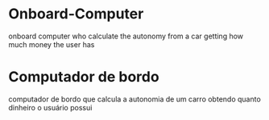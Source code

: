 # Onboard-Computer
onboard computer who calculate the autonomy from a car getting how much money the user has


# Computador de bordo
computador de bordo que calcula a autonomia de um carro obtendo quanto dinheiro o usuário possui

